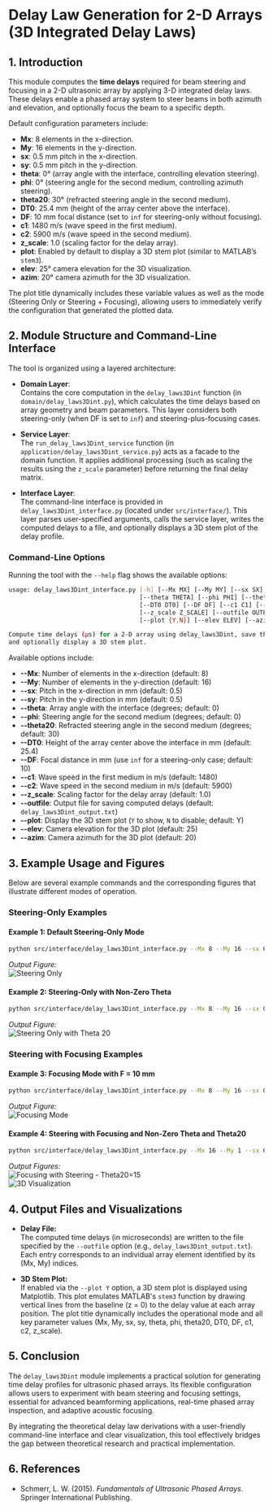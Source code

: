 # **Delay Law Generation for 2-D Arrays (3D Integrated Delay Laws)**

## 1. Introduction

This module computes the **time delays** required for beam steering and focusing in a 2-D ultrasonic array by applying 3-D integrated delay laws. These delays enable a phased array system to steer beams in both azimuth and elevation, and optionally focus the beam to a specific depth.

Default configuration parameters include:

- **Mx**: 8 elements in the x-direction.
- **My**: 16 elements in the y-direction.
- **sx**: 0.5 mm pitch in the x-direction.
- **sy**: 0.5 mm pitch in the y-direction.
- **theta**: 0° (array angle with the interface, controlling elevation steering).
- **phi**: 0° (steering angle for the second medium, controlling azimuth steering).
- **theta20**: 30° (refracted steering angle in the second medium).
- **DT0**: 25.4 mm (height of the array center above the interface).
- **DF**: 10 mm focal distance (set to `inf` for steering-only without focusing).
- **c1**: 1480 m/s (wave speed in the first medium).
- **c2**: 5900 m/s (wave speed in the second medium).
- **z_scale**: 1.0 (scaling factor for the delay array).
- **plot**: Enabled by default to display a 3D stem plot (similar to MATLAB’s `stem3`).
- **elev**: 25° camera elevation for the 3D visualization.
- **azim**: 20° camera azimuth for the 3D visualization.

The plot title dynamically includes these variable values as well as the mode (Steering Only or Steering + Focusing), allowing users to immediately verify the configuration that generated the plotted data.

## 2. Module Structure and Command-Line Interface

The tool is organized using a layered architecture:

- **Domain Layer**:  
  Contains the core computation in the `delay_laws3Dint` function (in `domain/delay_laws3Dint.py`), which calculates the time delays based on array geometry and beam parameters. This layer considers both steering-only (when DF is set to `inf`) and steering-plus-focusing cases.
  
- **Service Layer**:  
  The `run_delay_laws3Dint_service` function (in `application/delay_laws3Dint_service.py`) acts as a facade to the domain function. It applies additional processing (such as scaling the results using the `z_scale` parameter) before returning the final delay matrix.
  
- **Interface Layer**:  
  The command-line interface is provided in `delay_laws3Dint_interface.py` (located under `src/interface/`). This layer parses user-specified arguments, calls the service layer, writes the computed delays to a file, and optionally displays a 3D stem plot of the delay profile.

### Command-Line Options

Running the tool with the `--help` flag shows the available options:

```bash
usage: delay_laws3Dint_interface.py [-h] [--Mx MX] [--My MY] [--sx SX] [--sy SY]
                                    [--theta THETA] [--phi PHI] [--theta20 THETA20]
                                    [--DT0 DT0] [--DF DF] [--c1 C1] [--c2 C2]
                                    [--z_scale Z_SCALE] [--outfile OUTFILE]
                                    [--plot {Y,N}] [--elev ELEV] [--azim AZIM]

Compute time delays (µs) for a 2-D array using delay_laws3Dint, save the results,
and optionally display a 3D stem plot.
```

Available options include:

- **--Mx**: Number of elements in the x-direction (default: 8)
- **--My**: Number of elements in the y-direction (default: 16)
- **--sx**: Pitch in the x-direction in mm (default: 0.5)
- **--sy**: Pitch in the y-direction in mm (default: 0.5)
- **--theta**: Array angle with the interface (degrees; default: 0)
- **--phi**: Steering angle for the second medium (degrees; default: 0)
- **--theta20**: Refracted steering angle in the second medium (degrees; default: 30)
- **--DT0**: Height of the array center above the interface in mm (default: 25.4)
- **--DF**: Focal distance in mm (use `inf` for a steering-only case; default: 10)
- **--c1**: Wave speed in the first medium in m/s (default: 1480)
- **--c2**: Wave speed in the second medium in m/s (default: 5900)
- **--z_scale**: Scaling factor for the delay array (default: 1.0)
- **--outfile**: Output file for saving computed delays (default: `delay_laws3Dint_output.txt`)
- **--plot**: Display the 3D stem plot (`Y` to show, `N` to disable; default: Y)
- **--elev**: Camera elevation for the 3D plot (default: 25)
- **--azim**: Camera azimuth for the 3D plot (default: 20)

## 3. Example Usage and Figures

Below are several example commands and the corresponding figures that illustrate different modes of operation.

### Steering-Only Examples

#### Example 1: Default Steering-Only Mode

```bash
python src/interface/delay_laws3Dint_interface.py --Mx 8 --My 16 --sx 0.5 --sy 0.5 --theta 0 --phi 0 --theta20 30 --DT0 25.4 --DF inf --c1 1480 --c2 5900 --z_scale 1.0 --outfile delay_laws3Dint_output.txt --plot Y --elev 25 --azim 20
```

*Output Figure:*  
![Steering Only](../../examples/figures/Delay_Laws_3D_Ray_geometry_steering_only_DT010_DFinf_M16_theta0_phi0_theta2_0_interface.png)

#### Example 2: Steering-Only with Non-Zero Theta

```bash
python src/interface/delay_laws3Dint_interface.py --Mx 8 --My 16 --sx 0.5 --sy 0.5 --theta 20 --phi 0 --theta20 30 --DT0 25.4 --DF inf --c1 1480 --c2 5900 --z_scale 1.0 --outfile delay_laws3Dint_output.txt --plot Y --elev 25 --azim 20
```

*Output Figure:*  
![Steering Only with Theta 20](../../examples/figures/Delay_Laws_3D_Ray_geometry_steering_w_focusing_DT025_DF25_M8x8_theta0_phi0_theta2_0_interface.png)

### Steering with Focusing Examples

#### Example 3: Focusing Mode with F = 10 mm

```bash
python src/interface/delay_laws3Dint_interface.py --Mx 8 --My 16 --sx 0.5 --sy 0.5 --theta 0 --phi 0 --theta20 30 --DT0 25.4 --DF 10 --c1 1480 --c2 5900 --z_scale 1.0 --outfile delay_laws3Dint_output.txt --plot Y --elev 25 --azim 20
```

*Output Figure:*  
![Focusing Mode](../../examples/figures/Delay_Laws_3D_Ray_geometry_steering_w_focusing_DT025_DF25_M8x8_theta0_phi0_theta2_0_interface.png)

#### Example 4: Steering with Focusing and Non-Zero Theta and Theta20

```bash
python src/interface/delay_laws3Dint_interface.py --Mx 16 --My 1 --sx 0.5 --sy 0.5 --theta 20 --phi 0 --theta20 15 --DT0 10 --DF 25 --c1 1480 --c2 5900 --z_scale 1.0 --outfile delay_laws3Dint_output.txt --plot Y --elev 25 --azim 20
```

*Output Figures:*  
![Focusing with Steering - Theta20=15](../../examples/figures/Delay_Laws_3D_Ray_geometry_steering_w_focusing_DT010_DF25_M16x1_theta0_phi0_theta2_15_interface.png)  
![3D Visualization](../../examples/figures/3D_Ray_geometry_steering_w_focusing_DT010_DF25_M16x1_theta20_phi0_theta2_15_interface.png)

## 4. Output Files and Visualizations

- **Delay File:**  
  The computed time delays (in microseconds) are written to the file specified by the `--outfile` option (e.g., `delay_laws3Dint_output.txt`). Each entry corresponds to an individual array element identified by its (Mx, My) indices.

- **3D Stem Plot:**  
  If enabled via the `--plot Y` option, a 3D stem plot is displayed using Matplotlib. This plot emulates MATLAB's `stem3` function by drawing vertical lines from the baseline (z = 0) to the delay value at each array position. The plot title dynamically includes the operational mode and all key parameter values (Mx, My, sx, sy, theta, phi, theta20, DT0, DF, c1, c2, z_scale).

## 5. Conclusion

The `delay_laws3Dint` module implements a practical solution for generating time delay profiles for ultrasonic phased arrays. Its flexible configuration allows users to experiment with beam steering and focusing settings, essential for advanced beamforming applications, real-time phased array inspection, and adaptive acoustic focusing.

By integrating the theoretical delay law derivations with a user-friendly command-line interface and clear visualization, this tool effectively bridges the gap between theoretical research and practical implementation.

## 6. References

- Schmerr, L. W. (2015). *Fundamentals of Ultrasonic Phased Arrays*. Springer International Publishing.
